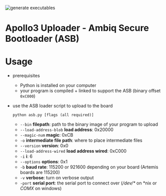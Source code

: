 ![generate executables](https://github.com/sparkfun/Apollo3_Uploader_ASB/workflows/generate%20executables/badge.svg)

# Apollo3 Uploader - Ambiq Secure Bootloader (ASB)


# Usage

* prerequisites
  * Python is installed on your computer
  * your program is compiled + linked to support the ASB (binary offset ```0xC000```)
* use the ASB loader script to upload to the board
  
  ```python asb.py [flags (all required)]```
  
  * ```--bin``` **filepath**: path to the binary image of your program to upload
  * ```--load-address-blob``` **load address**: 0x20000
  * ```--magic-num``` **magic**: 0xCB
  * ```-o``` **intermediate file path**: where to place intermediate files
  * ```--version``` **version**: 0x0
  * ```--load-address-wired``` **load address wired**: 0xC000
  * ```-i``` **i**: 6
  * ```--options``` **options**: 0x1
  * ```-b``` **baud rate**: 115200 or 921600 depending on your board (Artemis boards are 115200)
  * ```-v``` **verbose**: turn on verbose output
  * ```-port``` **serial port**: the serial port to connect over (*/dev/\** on \*nix or *COMX* on windows)
  
